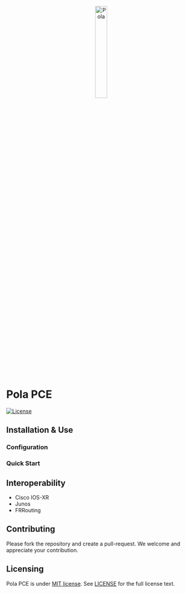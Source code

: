 <p align="center">
<img src="https://github.com/nttcom/pola/blob/main/docs/figures/pola.png" alt="Pola" width="25%">
</p>

# Pola PCE
[![License](https://img.shields.io/badge/license-MIT-blue)](LICENSE)

## Installation & Use
### Configuration

### Quick Start


## Interoperability
- Cisco IOS-XR
- Junos
- FRRouting

## Contributing
Please fork the repository and create a pull-request.
We welcome and appreciate your contribution.

## Licensing
Pola PCE is under [MIT license](https://en.wikipedia.org/wiki/MIT_License). 
See [LICENSE](https://github.com/nttcom/pola/blob/master/LICENSE) for the full license text.
